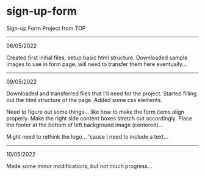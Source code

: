 # sign-up-form
Sign-up Form Project from TOP

---

06/05/2022

Created first initial files, setup basic html structure. Downloaded sample images to use in form page, will need to transfer them here eventually...

---

09/05/2022

Downloaded and transferred files that I'll need for the project. Started filling out the html structure of the page. Added some css elements.

Need to figure out some things... like how to make the form items align properly. Make the right side content boxes stretch out accordingly. Place the footer at the bottom of left background image (centered)...

Might need to rethink the logo... 'cause I need to include a text...

---

10/05/2022

Made some minor modifications, but not much progress...
